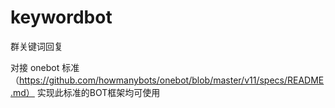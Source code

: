 # keywordbot

群关键词回复

对接 onebot 标准（https://github.com/howmanybots/onebot/blob/master/v11/specs/README.md）
实现此标准的BOT框架均可使用
